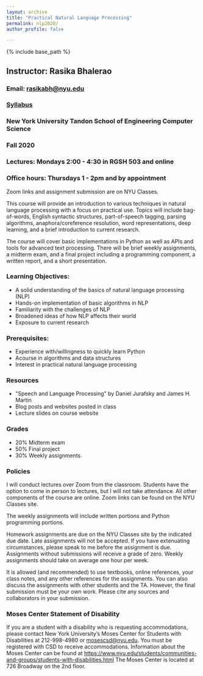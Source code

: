 ```yaml
---
layout: archive
title: "Practical Natural Language Processing"
permalink: nlp2020/
author_profile: false

---
```


{% include base_path %}

## Instructor: Rasika Bhalerao
### Email: rasikabh@nyu.edu
### [Syllabus](https://docs.google.com/document/d/1vCZopztgMiaSO1F8jb4k0wPJCQiRqwrQ3wQBqp4mgp4/edit?usp=sharing)

### New York University Tandon School of Engineering Computer Science
### Fall 2020
### Lectures: Mondays 2:00 - 4:30 in RGSH 503 and online
### Office hours: Thursdays 1 - 2pm and by appointment

Zoom links and assignment submission are on NYU Classes.

This course will provide an introduction to various techniques in natural language processing with a focus on practical use. Topics will include bag-of-words, English syntactic structures, part-of-speech tagging, parsing algorithms, anaphora/coreference resolution, word representations, deep learning, and a brief introduction to current research.

The course will cover basic implementations in Python as well as APIs and tools for advanced text processing. There will be brief weekly assignments, a midterm exam, and a final project including a programming component, a written report, and a short presentation.

### Learning Objectives:
- A solid understanding of the basics of natural language processing (NLP)
- Hands-on implementation of basic algorithms in NLP
- Familiarity with the challenges of NLP
- Broadened ideas of how NLP affects their world
- Exposure to current research

### Prerequisites:
- Experience with/willingness to quickly learn Python
- Acourse in algorithms and data structures
- Interest in practical natural language processing

### Resources
- "Speech and Language Processing" by Daniel Jurafsky and James H. Martin
- Blog posts and websites posted in class
- Lecture slides on course website

### Grades
- 20%  Midterm exam
- 50%  Final project
- 30%  Weekly assignments

### Policies
I will conduct lectures over Zoom from the classroom. Students have the option to come in person to lectures, but I will not take attendance. All other components of the course are online. Zoom links can be found on the NYU Classes site.

The weekly assignments will include written portions and Python programming portions.

Homework assignments are due on the NYU Classes site by the indicated due date. Late assignments will not be accepted. If you have extenuating circumstances, please speak to me before the assignment is due. Assignments without submissions will receive a grade of zero. Weekly assignments should take on average one hour per week.

It is allowed (and recommended) to use textbooks, online references, your class notes, and any other references for the assignments. You can also discuss the assignments with other students and the TA. However, the final submission must be your own work. Please cite any sources and collaborators in your submission.

### Moses Center Statement of Disability
If you are a student with a disability who is requesting accommodations, please contact New York University’s Moses Center for Students with Disabilities at 212-998-4980 or mosescsd@nyu.edu.  You must be registered with CSD to receive accommodations.  Information about the Moses Center can be found at https://www.nyu.edu/students/communities-and-groups/students-with-disabilities.html 
The Moses Center is located at 726 Broadway on the 2nd floor. 
